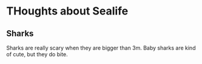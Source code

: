 # THoughts about Sealife

## Sharks

Sharks are really scary when they are bigger than 3m.
Baby sharks are kind of cute, but they do bite.

